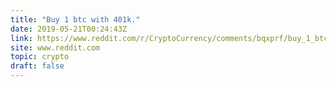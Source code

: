 ```yaml
---
title: "Buy 1 btc with 401k."
date: 2019-05-21T00:24:43Z
link: https://www.reddit.com/r/CryptoCurrency/comments/bqxprf/buy_1_btc_with_401k/?utm_medium=RSS&utm_source=hune
site: www.reddit.com
topic: crypto
draft: false
---
```

